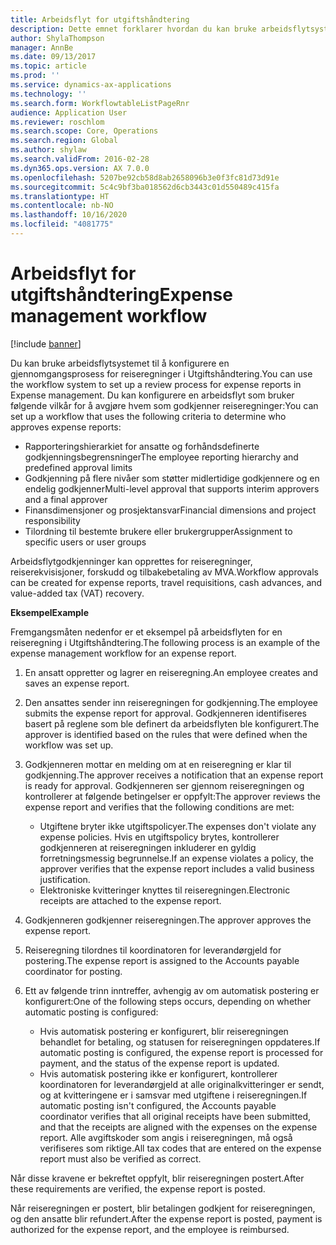 ```yaml
---
title: Arbeidsflyt for utgiftshåndtering
description: Dette emnet forklarer hvordan du kan bruke arbeidsflytsystemet i Microsoft Dynamics 365 Finance til å konfigurere en gjennomgangsprosess for reiseregninger i Utgiftshåndtering.
author: ShylaThompson
manager: AnnBe
ms.date: 09/13/2017
ms.topic: article
ms.prod: ''
ms.service: dynamics-ax-applications
ms.technology: ''
ms.search.form: WorkflowtableListPageRnr
audience: Application User
ms.reviewer: roschlom
ms.search.scope: Core, Operations
ms.search.region: Global
ms.author: shylaw
ms.search.validFrom: 2016-02-28
ms.dyn365.ops.version: AX 7.0.0
ms.openlocfilehash: 5207be92cb58d8ab2658096b3e0f3fc81d73d91e
ms.sourcegitcommit: 5c4c9bf3ba018562d6cb3443c01d550489c415fa
ms.translationtype: HT
ms.contentlocale: nb-NO
ms.lasthandoff: 10/16/2020
ms.locfileid: "4081775"
---
```

# <a name="expense-management-workflow"></a><span data-ttu-id="e33dd-103">Arbeidsflyt for utgiftshåndtering</span><span class="sxs-lookup"><span data-stu-id="e33dd-103">Expense management workflow</span></span>

[!include [banner](../includes/banner.md)]

<span data-ttu-id="e33dd-104">Du kan bruke arbeidsflytsystemet til å konfigurere en gjennomgangsprosess for reiseregninger i Utgiftshåndtering.</span><span class="sxs-lookup"><span data-stu-id="e33dd-104">You can use the workflow system to set up a review process for expense reports in Expense management.</span></span> <span data-ttu-id="e33dd-105">Du kan konfigurere en arbeidsflyt som bruker følgende vilkår for å avgjøre hvem som godkjenner reiseregninger:</span><span class="sxs-lookup"><span data-stu-id="e33dd-105">You can set up a workflow that uses the following criteria to determine who approves expense reports:</span></span>

- <span data-ttu-id="e33dd-106">Rapporteringshierarkiet for ansatte og forhåndsdefinerte godkjenningsbegrensninger</span><span class="sxs-lookup"><span data-stu-id="e33dd-106">The employee reporting hierarchy and predefined approval limits</span></span>
- <span data-ttu-id="e33dd-107">Godkjenning på flere nivåer som støtter midlertidige godkjennere og en endelig godkjenner</span><span class="sxs-lookup"><span data-stu-id="e33dd-107">Multi-level approval that supports interim approvers and a final approver</span></span>
- <span data-ttu-id="e33dd-108">Finansdimensjoner og prosjektansvar</span><span class="sxs-lookup"><span data-stu-id="e33dd-108">Financial dimensions and project responsibility</span></span>
- <span data-ttu-id="e33dd-109">Tilordning til bestemte brukere eller brukergrupper</span><span class="sxs-lookup"><span data-stu-id="e33dd-109">Assignment to specific users or user groups</span></span>

<span data-ttu-id="e33dd-110">Arbeidsflytgodkjenninger kan opprettes for reiseregninger, reiserekvisisjoner, forskudd og tilbakebetaling av MVA.</span><span class="sxs-lookup"><span data-stu-id="e33dd-110">Workflow approvals can be created for expense reports, travel requisitions, cash advances, and value-added tax (VAT) recovery.</span></span>

<span data-ttu-id="e33dd-111">**Eksempel**</span><span class="sxs-lookup"><span data-stu-id="e33dd-111">**Example**</span></span>

<span data-ttu-id="e33dd-112">Fremgangsmåten nedenfor er et eksempel på arbeidsflyten for en reiseregning i Utgiftshåndtering.</span><span class="sxs-lookup"><span data-stu-id="e33dd-112">The following process is an example of the expense management workflow for an expense report.</span></span>

1. <span data-ttu-id="e33dd-113">En ansatt oppretter og lagrer en reiseregning.</span><span class="sxs-lookup"><span data-stu-id="e33dd-113">An employee creates and saves an expense report.</span></span>
2. <span data-ttu-id="e33dd-114">Den ansattes sender inn reiseregningen for godkjenning.</span><span class="sxs-lookup"><span data-stu-id="e33dd-114">The employee submits the expense report for approval.</span></span> <span data-ttu-id="e33dd-115">Godkjenneren identifiseres basert på reglene som ble definert da arbeidsflyten ble konfigurert.</span><span class="sxs-lookup"><span data-stu-id="e33dd-115">The approver is identified based on the rules that were defined when the workflow was set up.</span></span>
3. <span data-ttu-id="e33dd-116">Godkjenneren mottar en melding om at en reiseregning er klar til godkjenning.</span><span class="sxs-lookup"><span data-stu-id="e33dd-116">The approver receives a notification that an expense report is ready for approval.</span></span> <span data-ttu-id="e33dd-117">Godkjenneren ser gjennom reiseregningen og kontrollerer at følgende betingelser er oppfylt:</span><span class="sxs-lookup"><span data-stu-id="e33dd-117">The approver reviews the expense report and verifies that the following conditions are met:</span></span>

    - <span data-ttu-id="e33dd-118">Utgiftene bryter ikke utgiftspolicyer.</span><span class="sxs-lookup"><span data-stu-id="e33dd-118">The expenses don't violate any expense policies.</span></span> <span data-ttu-id="e33dd-119">Hvis en utgiftspolicy brytes, kontrollerer godkjenneren at reiseregningen inkluderer en gyldig forretningsmessig begrunnelse.</span><span class="sxs-lookup"><span data-stu-id="e33dd-119">If an expense violates a policy, the approver verifies that the expense report includes a valid business justification.</span></span>
    - <span data-ttu-id="e33dd-120">Elektroniske kvitteringer knyttes til reiseregningen.</span><span class="sxs-lookup"><span data-stu-id="e33dd-120">Electronic receipts are attached to the expense report.</span></span>

4. <span data-ttu-id="e33dd-121">Godkjenneren godkjenner reiseregningen.</span><span class="sxs-lookup"><span data-stu-id="e33dd-121">The approver approves the expense report.</span></span>
5. <span data-ttu-id="e33dd-122">Reiseregning tilordnes til koordinatoren for leverandørgjeld for postering.</span><span class="sxs-lookup"><span data-stu-id="e33dd-122">The expense report is assigned to the Accounts payable coordinator for posting.</span></span>
6. <span data-ttu-id="e33dd-123">Ett av følgende trinn inntreffer, avhengig av om automatisk postering er konfigurert:</span><span class="sxs-lookup"><span data-stu-id="e33dd-123">One of the following steps occurs, depending on whether automatic posting is configured:</span></span>

    - <span data-ttu-id="e33dd-124">Hvis automatisk postering er konfigurert, blir reiseregningen behandlet for betaling, og statusen for reiseregningen oppdateres.</span><span class="sxs-lookup"><span data-stu-id="e33dd-124">If automatic posting is configured, the expense report is processed for payment, and the status of the expense report is updated.</span></span>
    - <span data-ttu-id="e33dd-125">Hvis automatisk postering ikke er konfigurert, kontrollerer koordinatoren for leverandørgjeld at alle originalkvitteringer er sendt, og at kvitteringene er i samsvar med utgiftene i reiseregningen.</span><span class="sxs-lookup"><span data-stu-id="e33dd-125">If automatic posting isn't configured, the Accounts payable coordinator verifies that all original receipts have been submitted, and that the receipts are aligned with the expenses on the expense report.</span></span> <span data-ttu-id="e33dd-126">Alle avgiftskoder som angis i reiseregningen, må også verifiseres som riktige.</span><span class="sxs-lookup"><span data-stu-id="e33dd-126">All tax codes that are entered on the expense report must also be verified as correct.</span></span>

<span data-ttu-id="e33dd-127">Når disse kravene er bekreftet oppfylt, blir reiseregningen postert.</span><span class="sxs-lookup"><span data-stu-id="e33dd-127">After these requirements are verified, the expense report is posted.</span></span>

<span data-ttu-id="e33dd-128">Når reiseregningen er postert, blir betalingen godkjent for reiseregningen, og den ansatte blir refundert.</span><span class="sxs-lookup"><span data-stu-id="e33dd-128">After the expense report is posted, payment is authorized for the expense report, and the employee is reimbursed.</span></span>
